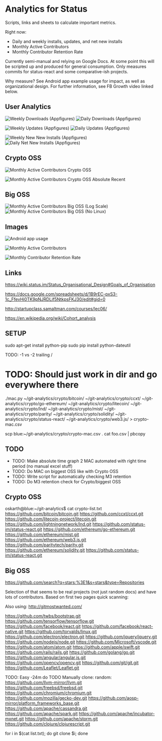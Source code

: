 # Analytics for Status

Scripts, links and sheets to calculate important metrics.

Right now:
- Daily and weekly installs, updates, and net new installs
- Monthly Active Contributors
- Monthly Contributor Retention Rate

Currently semi-manual and relying on Google Docs. At some point this will be scripted up and produced for general consumption. Only measures commits for status-react and some comparative-ish projects.

Why measure? See Android app example usage for impact, as well as organizational design. For further information, see FB Growth video linked below.

## User Analytics

![Weekly Downloads (Appfigures)](downloads_weekly.png "Weekly Downloads (Appfigures)")
![Daily Downloads (Appfigures)](downloads_daily "Daily Downloads (Appfigures)")

![Weekly Updates (Appfigures)](updates_weekly.png "Weekly Updates (Appfigures)")
![Daily Updates (Appfigures)](updates_daily.png "Daily Updates (Appfigures)")

![Weekly New New Installs (Appfigures)](netnewinstalls_weekly.png "Weekly Net New Installs (Appfigures)")
![Daily Net New Installs (Appfigures)](netnewinstalls_daily.png "Daily Net New Installs (Appfigures)")

## Crypto OSS

![Monthly Active Contributors Crypto OSS](mac_crypto_oss.png "Monthly Active Contributors Crypto OSS")

![Monthly Active Contributors Crypto OSS Absolute Recent](mac_crypto_oss_absolute_recent.png "Monthly Active Contributors Crypto OSS Absolute Recent")

## Big OSS

![Monthly Active Contributors Big OSS (Log Scale)](mac_big_oss_log.png "Monthly Active Contributors Big OSS (Log Scale)")
![Monthly Active Contributors Big OSS (No Linux)](mac_big_oss_no_linux.png "Monthly Active Contributors Big OSS (No Linux)")

## Images

![Android app usage](app_retention_example.png "Android app usage")

![Monthly Active Contributors](mac_example.png "Monthly Active Contributors")

![Monthly Contributor Retention Rate](mcrr_example.png "Monthly Contributor Retention Rate")

## Links

https://wiki.status.im/Status_Organisational_Design#Goals_of_Organisation

https://docs.google.com/spreadsheets/d/1B9rEC-pxS3-1c_FfevHi0TK9pNJRDLif5NtkpsFKJ30/edit#gid=0

http://startupclass.samaltman.com/courses/lec06/

https://en.wikipedia.org/wiki/Cohort_analysis



## SETUP

sudo apt-get install python-pip
sudo pip install python-dateutil

TODO: -1 vs -2 trailing /

# TODO: Should just work in dir and go everywhere there
./mac.py ~/git-analytics/crypto/bitcoin/ ~/git-analytics/crypto/ccxt/ ~/git-analytics/crypto/go-ethereum/ ~/git-analytics/crypto/litecoin/ ~/git-analytics/crypto/lnd/ ~/git-analytics/crypto/mist/ ~/git-analytics/crypto/parity/ ~/git-analytics/crypto/solidity/ ~/git-analytics/crypto/status-react/ ~/git-analytics/crypto/web3.js/ > crypto-mac.csv

scp blue:~/git-analytics/crypto/crypto-mac.csv .
cat foo.csv | pbcopy

## TODO

- TODO: Make absolute time graph 2 MAC automated with right time period (no manual excel stuff)
- TODO: Do MAC on biggest OSS like with Crypto OSS
- TODO: Write script for automatically checking M3 retention
- TODO: Do M3 retention check for Crypto/biggest OSS

## Crypto OSS

oskarth@blue:~/git-analytics$ cat crypto-list.txt
https://github.com/bitcoin/bitcoin.git
https://github.com/ccxt/ccxt.git
https://github.com/litecoin-project/litecoin.git
https://github.com/lightningnetwork/lnd.git
https://github.com/status-im/status-react.git
https://github.com/ethereum/go-ethereum.git
https://github.com/ethereum/mist.git
https://github.com/ethereum/web3.js.git
https://github.com/paritytech/parity.git
https://github.com/ethereum/solidity.git
https://github.com/status-im/status-react.git

## Big OSS

https://github.com/search?q=stars:%3E1&s=stars&type=Repositories

Selection of that seems to be real projects (not just random docs) and have lots of contributors. Based on first two pages quick scanning:

Also using: http://gitmostwanted.com/

https://github.com/twbs/bootstrap.git
https://github.com/tensorflow/tensorflow.git
https://github.com/facebook/react.git
https://github.com/facebook/react-native.git
https://github.com/torvalds/linux.git
https://github.com/electron/electron.git
https://github.com/jquery/jquery.git
https://github.com/nodejs/node.git
https://github.com/Microsoft/vscode.git
https://github.com/atom/atom.git
https://github.com/apple/swift.git
https://github.com/rails/rails.git
https://github.com/golang/go.git
https://github.com/angular/angular.js.git
https://github.com/opencv/opencv.git
https://github.com/git/git.git
https://github.com/Leaflet/Leaflet.git

TODO: Easy -24m do
TODO Manually clone: random:
https://github.com/llvm-mirror/llvm.git
https://github.com/freebsd/freebsd.git
https://github.com/chromium/chromium.git
https://github.com/mozilla/gecko-dev.git
https://github.com/aosp-mirror/platform_frameworks_base.git
https://github.com/apache/cassandra.git
https://github.com/apache/spark.git
https://github.com/apache/incubator-mxnet.git
https://github.com/apache/storm.git
https://github.com/clojure/clojurescript.git

for i in $(cat list.txt); do git clone $i; done
